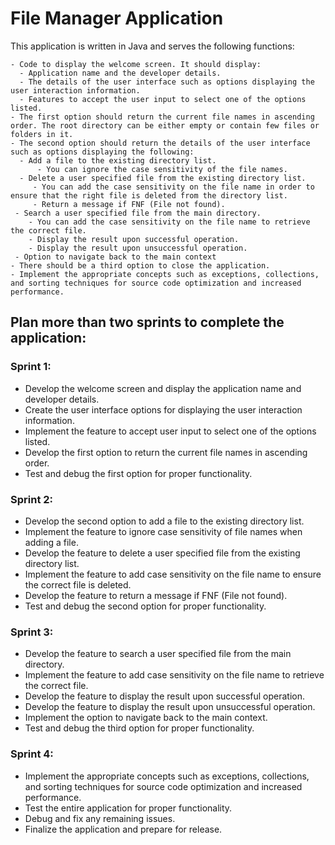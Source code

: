 # File Manager Application

This application is written in Java and serves the following functions:

```
- Code to display the welcome screen. It should display:
  - Application name and the developer details.
  - The details of the user interface such as options displaying the user interaction information.
  - Features to accept the user input to select one of the options listed.
- The first option should return the current file names in ascending order. The root directory can be either empty or contain few files or folders in it.
- The second option should return the details of the user interface such as options displaying the following:
  - Add a file to the existing directory list.
      - You can ignore the case sensitivity of the file names.
  - Delete a user specified file from the existing directory list.
     - You can add the case sensitivity on the file name in order to ensure that the right file is deleted from the directory list.
     - Return a message if FNF (File not found).
 - Search a user specified file from the main directory.
    - You can add the case sensitivity on the file name to retrieve the correct file.
    - Display the result upon successful operation.
    - Display the result upon unsuccessful operation.
 - Option to navigate back to the main context
- There should be a third option to close the application.
- Implement the appropriate concepts such as exceptions, collections, and sorting techniques for source code optimization and increased performance.
```

## Plan more than two sprints to complete the application:

### Sprint 1:
- Develop the welcome screen and display the application name and developer details.
- Create the user interface options for displaying the user interaction information.
- Implement the feature to accept user input to select one of the options listed.
- Develop the first option to return the current file names in ascending order.
- Test and debug the first option for proper functionality.

### Sprint 2:
- Develop the second option to add a file to the existing directory list.
- Implement the feature to ignore case sensitivity of file names when adding a file.
- Develop the feature to delete a user specified file from the existing directory list.
- Implement the feature to add case sensitivity on the file name to ensure the correct file is deleted.
- Develop the feature to return a message if FNF (File not found).
- Test and debug the second option for proper functionality.

### Sprint 3:
- Develop the feature to search a user specified file from the main directory.
- Implement the feature to add case sensitivity on the file name to retrieve the correct file.
- Develop the feature to display the result upon successful operation.
- Develop the feature to display the result upon unsuccessful operation.
- Implement the option to navigate back to the main context.
- Test and debug the third option for proper functionality.

### Sprint 4:
- Implement the appropriate concepts such as exceptions, collections, and sorting techniques for source code  optimization and increased performance.
- Test the entire application for proper functionality.
- Debug and fix any remaining issues.
- Finalize the application and prepare for release.